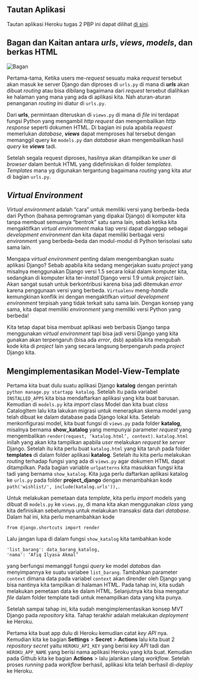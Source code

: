 ## Tautan Aplikasi

Tautan aplikasi Heroku tugas 2 PBP ini dapat dilihat [di sini](https://tugas2-pbp-afiq.herokuapp.com/katalog).

## Bagan dan Kaitan antara *urls*, *views*, *models*, dan berkas HTML 
![Bagan](https://i.ibb.co/Qr3vXR3/bagan-cara-kerja-django.png)

Pertama-tama, Ketika users me-*request* sesuatu maka *request* tersebut akan masuk ke server Django dan diproses di `urls.py` di mana di ***urls*** akan dibuat *routing* atau bisa dibilang bagaimana dari *request* tersebut dialihkan ke halaman yang mana yang ada di aplikasi kita. Nah aturan-aturan penanganan *routing* ini diatur di `urls.py`. 

Dari **urls**, permintaan diteruskan di `views.py` di mana di *file* ini terdapat fungsi Python yang mengambil *http request* dan mengembalikan *http response* seperti dokumen HTML. Di bagian ini pula apabila *request* memerlukan *database*, ***views*** dapat memproses hal tersebut dengan memanggil query ke `models.py` dan *database* akan mengembalikan hasil *query* ke ***views*** tadi. 

Setelah segala request diproses, hasilnya akan ditampilkan ke *user* di *browser* dalam bentuk HTML yang didefinisikan di folder *templates*. *Templates* mana yg digunakan tergantung bagaimana *routing* yang kita atur di bagian `urls.py`.

## ***Virtual Environment***

*Virtual environment* adalah “cara” untuk memiliki versi yang berbeda-beda dari Python (bahasa pemrograman yang dipakai Django) di komputer kita tanpa membuat semuanya “bentrok” satu sama lain, sebab ketika kita mengaktifkan *virtual environment* maka tiap versi dapat dianggap sebagai *development environment* dan kita dapat memiliki berbagai versi *environmen*t yang berbeda-beda dan modul-modul di Python terisolasi satu sama lain. 

Mengapa *virtual environment* penting dalam mengembangkan suatu aplikasi Django? Sebab apabila kita sedang mengerjakan suatu *project* yang misalnya menggunakan Django versi 1.5 secara lokal dalam komputer kita, sedangkan di komputer kita ter-*install* Django versi 1.9 untuk *project* lain. Akan sangat susah untuk berkontribusi karena bisa jadi ditemukan *error* karena penggunaan versi yang berbeda. `Virtualenv` meng-*handle* kemungkinan konflik ini dengan mengaktifkan *virtual development environment* terpisah yang tidak terkait satu sama lain. Dengan konsep yang sama, kita dapat memiliki *environment* yang memiliki versi Python yang berbeda!

Kita tetap dapat bisa membuat aplikasi web berbasis Django tanpa menggunakan *virtual environment* tapi bisa jadi versi Django yang kita gunakan akan terpengaruh (bisa ada *error*, dsb) apabila kita mengubah kode kita di *project* lain yang secara langsung berpengaruh pada *project* Django kita.

## Mengimplementasikan Model-View-Template
Pertama kita buat dulu suatu aplikasi Django **katalog** dengan perintah `python manage.py startapp katalog`. Setelah itu pada variabel `INSTALLED_APPS` kita bisa mendaftarkan aplikasi yang kita buat barusan. Kemudian di `models.py` kita *import* class Model dan kita buat *class* CatalogItem lalu kita lakukan migrasi untuk menerapkan skema model yang telah dibuat ke dalam database pada Django lokal kita. Setelah menkonfigurasi model, kita buat fungsi di `views.py` pada folder **katalog**, misalnya bernama **show_katalog** yang mempunyai parameter *request* yang mengembalikan `render(request, ‘katalog.html’, context)`. `katalog.html` inilah yang akan kita tampilkan apabila *user* melakukan *request* ke *server* Django. Setelah itu kita perlu buat `katalog.html` yang kita taruh pada folder **templates** di dalam folder aplikasi **katalog**. Setelah itu kita perlu melakukan *routing* terhadap fungsi yang ada di `views.py` agar dokumen HTML dapat ditampilkan. Pada bagian variable `urlpatterns` kita masukkan fungsi kita tadi yang bernama `show_katalog`. Kita juga perlu daftarkan aplikasi katalog ke `urls.py` pada folder **project_django** dengan menambahkan kode `path('wishlist/', include(katalog.urls')),`.

Untuk melakukan pemetaan data *template*, kita perlu *import* models yang dibuat di `models.py` ke `views.py`, di mana kita akan menggunakan *class* yang kita definisikan sebelumnya untuk melakukan transaksi data dari *database*. Dalam hal ini, kita perlu menambahkan kode 
```from wishlist.models import CatalogItem
from django.shortcuts import render
``` 
Lalu jangan lupa di dalam fungsi `show_katalog` kita tambahkan kode
```
'list_barang': data_barang_katalog,
'nama': ‘Afiq Ilyasa Akmal’
```
yang berfungsi memanggil fungsi *query* ke model *databas* dan menyimpannya ke suatu variabee `list_barang`. Tambahkan parameter `context` dimana data pada variabel `context` akan dirender oleh Django yang bisa nantinya kita tampilkan di halaman HTML. Pada tahap ini, kita sudah melakukan pemetaan data ke dalam HTML. Selanjutnya kita bisa mengatur *file* dalam folder template tadi untuk menampilkan data yang kita punya. 

Setelah sampai tahap ini, kita sudah mengimplementasikan konsep MVT Django pada *repository* kita. Tahap terakhir adalah melakukan *deployment* ke Heroku.

Pertama kita buat app dulu di Heroku kemudian catat *key API* nya. Kemudian kita ke bagian **Settings** > **Secret** > **Actions** lalu kita buat 2 *repository secret* yaitu `HEROKU_API_KEY` yang berisi *key API* tadi dan `HEROKU_APP_NAME` yang berisi nama aplikasi Heroku yang kita buat. Kemudian pada Github kita ke bagian **Actions** > lalu jalankan ulang *workflow*. Setelah proses *running* pada *workflow* berhasil, aplikasi kita telah berhasil di-*deploy* ke Heroku.  
